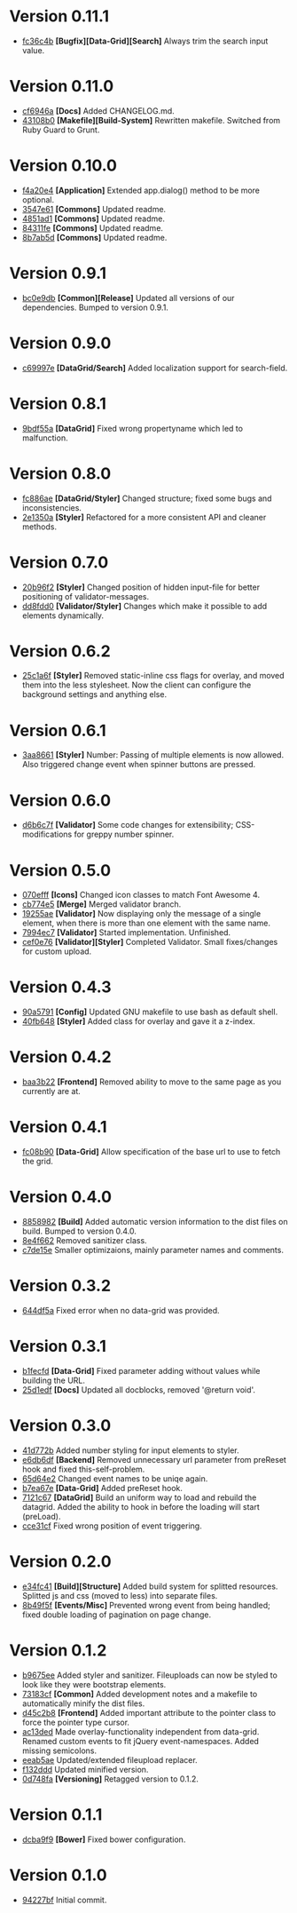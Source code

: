 # Version 0.11.1

* [fc36c4b](https://github.com/Jack12816/greppy-frontend/commit/fc36c4b) **[Bugfix][Data-Grid][Search]** Always trim the search input value.

# Version 0.11.0

* [cf6946a](https://github.com/Jack12816/greppy-frontend/commit/cf6946a) **[Docs]** Added CHANGELOG.md.
* [43108b0](https://github.com/Jack12816/greppy-frontend/commit/43108b0) **[Makefile][Build-System]** Rewritten makefile. Switched from Ruby Guard to Grunt.

# Version 0.10.0

* [f4a20e4](https://github.com/Jack12816/greppy-frontend/commit/f4a20e4) **[Application]** Extended app.dialog() method to be more optional.
* [3547e61](https://github.com/Jack12816/greppy-frontend/commit/3547e61) **[Commons]** Updated readme.
* [4851ad1](https://github.com/Jack12816/greppy-frontend/commit/4851ad1) **[Commons]** Updated readme.
* [84311fe](https://github.com/Jack12816/greppy-frontend/commit/84311fe) **[Commons]** Updated readme.
* [8b7ab5d](https://github.com/Jack12816/greppy-frontend/commit/8b7ab5d) **[Commons]** Updated readme.

# Version 0.9.1

* [bc0e9db](https://github.com/Jack12816/greppy-frontend/commit/bc0e9db) **[Common][Release]** Updated all versions of our dependencies. Bumped to version 0.9.1.

# Version 0.9.0

* [c69997e](https://github.com/Jack12816/greppy-frontend/commit/c69997e) **[DataGrid/Search]** Added localization support for search-field.

# Version 0.8.1

* [9bdf55a](https://github.com/Jack12816/greppy-frontend/commit/9bdf55a) **[DataGrid]** Fixed wrong propertyname which led to malfunction.

# Version 0.8.0

* [fc886ae](https://github.com/Jack12816/greppy-frontend/commit/fc886ae) **[DataGrid/Styler]** Changed structure; fixed some bugs and inconsistencies.
* [2e1350a](https://github.com/Jack12816/greppy-frontend/commit/2e1350a) **[Styler]** Refactored for a more consistent API and cleaner methods.

# Version 0.7.0

* [20b96f2](https://github.com/Jack12816/greppy-frontend/commit/20b96f2) **[Styler]** Changed position of hidden input-file for better positioning of validator-messages.
* [dd8fdd0](https://github.com/Jack12816/greppy-frontend/commit/dd8fdd0) **[Validator/Styler]** Changes which make it possible to add elements dynamically.

# Version 0.6.2

* [25c1a6f](https://github.com/Jack12816/greppy-frontend/commit/25c1a6f) **[Styler]** Removed static-inline css flags for overlay, and moved them into the less stylesheet. Now the client can configure the background settings and anything else.

# Version 0.6.1

* [3aa8661](https://github.com/Jack12816/greppy-frontend/commit/3aa8661) **[Styler]** Number: Passing of multiple elements is now allowed. Also triggered change event when spinner buttons are pressed.

# Version 0.6.0

* [d6b6c7f](https://github.com/Jack12816/greppy-frontend/commit/d6b6c7f) **[Validator]** Some code changes for extensibility; CSS-modifications for greppy number spinner.

# Version 0.5.0

* [070efff](https://github.com/Jack12816/greppy-frontend/commit/070efff) **[Icons]** Changed icon classes to match Font Awesome 4.
* [cb774e5](https://github.com/Jack12816/greppy-frontend/commit/cb774e5) **[Merge]** Merged validator branch.
* [19255ae](https://github.com/Jack12816/greppy-frontend/commit/19255ae) **[Validator]** Now displaying only the message of a single element, when there is more than one element with the same name.
* [7994ec7](https://github.com/Jack12816/greppy-frontend/commit/7994ec7) **[Validator]** Started implementation. Unfinished.
* [cef0e76](https://github.com/Jack12816/greppy-frontend/commit/cef0e76) **[Validator][Styler]** Completed Validator. Small fixes/changes for custom upload.

# Version 0.4.3

* [90a5791](https://github.com/Jack12816/greppy-frontend/commit/90a5791) **[Config]** Updated GNU makefile to use bash as default shell.
* [40fb648](https://github.com/Jack12816/greppy-frontend/commit/40fb648) **[Styler]** Added class for overlay and gave it a z-index.

# Version 0.4.2

* [baa3b22](https://github.com/Jack12816/greppy-frontend/commit/baa3b22) **[Frontend]** Removed ability to move to the same page as you currently are at.

# Version 0.4.1

* [fc08b90](https://github.com/Jack12816/greppy-frontend/commit/fc08b90) **[Data-Grid]** Allow specification of the base url to use to fetch the grid.

# Version 0.4.0

* [8858982](https://github.com/Jack12816/greppy-frontend/commit/8858982) **[Build]** Added automatic version information to the dist files on build. Bumped to version 0.4.0.
* [8e4f662](https://github.com/Jack12816/greppy-frontend/commit/8e4f662) Removed sanitizer class.
* [c7de15e](https://github.com/Jack12816/greppy-frontend/commit/c7de15e) Smaller optimizaions, mainly parameter names and comments.

# Version 0.3.2

* [644df5a](https://github.com/Jack12816/greppy-frontend/commit/644df5a) Fixed error when no data-grid was provided.

# Version 0.3.1

* [b1fecfd](https://github.com/Jack12816/greppy-frontend/commit/b1fecfd) **[Data-Grid]** Fixed parameter adding without values while building the URL.
* [25d1edf](https://github.com/Jack12816/greppy-frontend/commit/25d1edf) **[Docs]** Updated all docblocks, removed '@return void'.

# Version 0.3.0

* [41d772b](https://github.com/Jack12816/greppy-frontend/commit/41d772b) Added number styling for input elements to styler.
* [e6db6df](https://github.com/Jack12816/greppy-frontend/commit/e6db6df) **[Backend]** Removed unnecessary url parameter from preReset hook and fixed this-self-problem.
* [65d64e2](https://github.com/Jack12816/greppy-frontend/commit/65d64e2) Changed event names to be uniqe again.
* [b7ea67e](https://github.com/Jack12816/greppy-frontend/commit/b7ea67e) **[Data-Grid]** Added preReset hook.
* [7121c67](https://github.com/Jack12816/greppy-frontend/commit/7121c67) **[DataGrid]** Build an uniform way to load and rebuild the datagrid. Added the ability to hook in before the loading will start (preLoad).
* [cce31cf](https://github.com/Jack12816/greppy-frontend/commit/cce31cf) Fixed wrong position of event triggering.

# Version 0.2.0

* [e34fc41](https://github.com/Jack12816/greppy-frontend/commit/e34fc41) **[Build][Structure]** Added build system for splitted resources. Splitted js and css (moved to less) into separate files.
* [8b49f5f](https://github.com/Jack12816/greppy-frontend/commit/8b49f5f) **[Events/Misc]** Prevented wrong event from being handled; fixed double loading of pagination on page change.

# Version 0.1.2

* [b9675ee](https://github.com/Jack12816/greppy-frontend/commit/b9675ee) Added styler and sanitizer. Fileuploads can now be styled to look like they were bootstrap elements.
* [73183cf](https://github.com/Jack12816/greppy-frontend/commit/73183cf) **[Common]** Added development notes and a makefile to automatically minify the dist files.
* [d45c2b8](https://github.com/Jack12816/greppy-frontend/commit/d45c2b8) **[Frontend]** Added important attribute to the pointer class to force the pointer type cursor.
* [ac13ded](https://github.com/Jack12816/greppy-frontend/commit/ac13ded) Made overlay-functionality independent from data-grid. Renamed custom events to fit jQuery event-namespaces. Added missing semicolons.
* [eeab5ae](https://github.com/Jack12816/greppy-frontend/commit/eeab5ae) Updated/extended fileupload replacer.
* [f132ddd](https://github.com/Jack12816/greppy-frontend/commit/f132ddd) Updated minified version.
* [0d748fa](https://github.com/Jack12816/greppy-frontend/commit/0d748fa) **[Versioning]** Retagged version to 0.1.2.

# Version 0.1.1

* [dcba9f9](https://github.com/Jack12816/greppy-frontend/commit/dcba9f9) **[Bower]** Fixed bower configuration.

# Version 0.1.0

* [94227bf](https://github.com/Jack12816/greppy-frontend/commit/94227bf) Initial commit.

